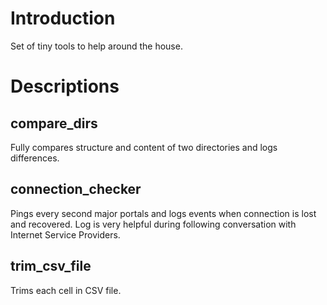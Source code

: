 # Introduction

Set of tiny tools to help around the house.

# Descriptions

## compare_dirs

Fully compares structure and content of two directories and logs differences.

## connection_checker

Pings every second major portals and logs events when connection is lost and recovered. Log is very helpful during following conversation with Internet Service Providers.

## trim_csv_file

Trims each cell in CSV file.

